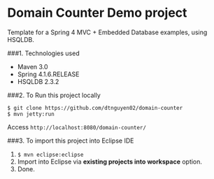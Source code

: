 Domain Counter Demo project
===============================
Template for a Spring 4 MVC + Embedded Database examples, using HSQLDB.

###1. Technologies used
* Maven 3.0
* Spring 4.1.6.RELEASE
* HSQLDB 2.3.2

###2. To Run this project locally
```shell
$ git clone https://github.com/dtnguyen02/domain-counter
$ mvn jetty:run
```
Access ```http://localhost:8080/domain-counter/```

###3. To import this project into Eclipse IDE
1. ```$ mvn eclipse:eclipse```
2. Import into Eclipse via **existing projects into workspace** option.
3. Done.
